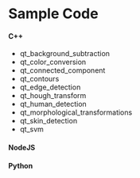 # Sample Code

#### C++
- qt_background_subtraction
- qt_color_conversion
- qt_connected_component
- qt_contours
- qt_edge_detection
- qt_hough_transform
- qt_human_detection
- qt_morphological_transformations
- qt_skin_detection
- qt_svm

#### NodeJS

#### Python